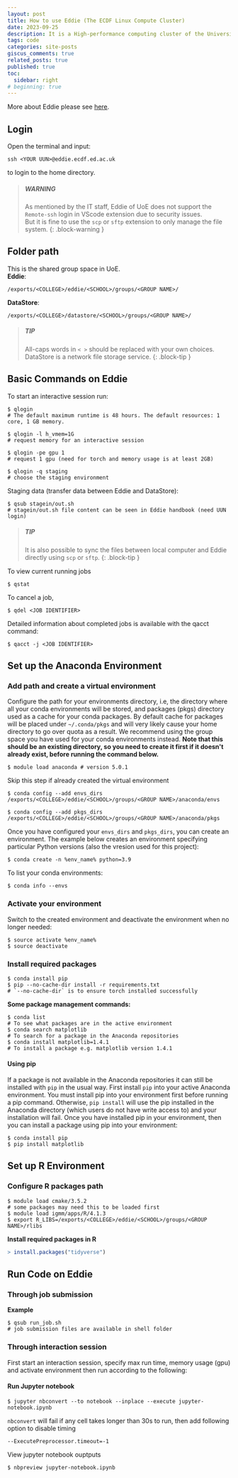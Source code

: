 ```yaml
---
layout: post
title: How to use Eddie (The ECDF Linux Compute Cluster)
date: 2023-09-25
description: It is a High-performance computing cluster of the University of Edinburgh
tags: code
categories: site-posts
giscus_comments: true
related_posts: true
published: true
toc:
  sidebar: right
# beginning: true
---
```

More about Eddie please see [here](https://www.ed.ac.uk/information-services/research-support/research-computing/ecdf/high-performance-computing).

## Login
Open the terminal and input:
```shell
ssh <YOUR UUN>@eddie.ecdf.ed.ac.uk
```
to login to the home directory.
> ##### WARNING
> As mentioned by the IT staff, Eddie of UoE does not support the `Remote-ssh` login in VScode extension due to security issues. \
> But it is fine to use the `scp` or `sftp` extension to only manage the file system.
{: .block-warning }

## Folder path
This is the shared group space in UoE. \
**Eddie**:
```
/exports/<COLLEGE>/eddie/<SCHOOL>/groups/<GROUP NAME>/
```

**DataStore**: 
```
/exports/<COLLEGE>/datastore/<SCHOOL>/groups/<GROUP NAME>/
```
> ##### TIP
> All-caps words in `< >` should be replaced with your own choices. \
> DataStore is a network file storage service.
{: .block-tip }

## Basic Commands on Eddie 
To start an interactive session run:
```shell
$ qlogin 
# The default maximum runtime is 48 hours. The default resources: 1 core, 1 GB memory.

$ qlogin -l h_vmem=1G 
# request memory for an interactive session

$ qlogin -pe gpu 1 
# request 1 gpu (need for torch and memory usage is at least 2GB)

$ qlogin -q staging 
# choose the staging environment
```

Staging data (transfer data between Eddie and DataStore):
```shell
$ qsub stagein/out.sh 
# stagein/out.sh file content can be seen in Eddie handbook (need UUN login)
```
> ##### TIP
> It is also possible to sync the files between local computer and Eddie directly using `scp` or `sftp`.
{: .block-tip }

To view current running jobs
```shell
$ qstat
```
To cancel a job,
```shell
$ qdel <JOB IDENTIFIER>
```
Detailed information about completed jobs is available with the qacct command:
```shell
$ qacct -j <JOB IDENTIFIER>
```

## Set up the Anaconda Environment

### Add path and create a virtual environment
Configure the path for your environments directory, i.e, the directory where all your conda environments will be stored, and packages (pkgs) directory used as a cache for your conda packages. By default cache for packages will be placed under `~/.conda/pkgs` and will very likely cause your home directory to go over quota as a result. We recommend using the group space you have used for your conda environments instead. **Note that this should be an existing directory, so you need to create it first if it doesn't already exist, before running the command below.**
```shell
$ module load anaconda # version 5.0.1
```
Skip this step if already created the virtual environment
```shell
$ conda config --add envs_dirs /exports/<COLLEGE>/eddie/<SCHOOL>/groups/<GROUP NAME>/anaconda/envs

$ conda config --add pkgs_dirs /exports/<COLLEGE>/eddie/<SCHOOL>/groups/<GROUP NAME>/anaconda/pkgs
```
Once you have configured your `envs_dirs` and `pkgs_dirs`, you can create an environment. The example below creates an environment specifying particular Python versions (also the vresion used for this project):
```shell
$ conda create -n %env_name% python=3.9
```
To list your conda environments:
```shell
$ conda info --envs
```

### Activate your environment
Switch to the created environment and deactivate the environment when no longer needed:
```shell
$ source activate %env_name%
$ source deactivate
```

### Install required packages
```shell
$ conda install pip
$ pip --no-cache-dir install -r requirements.txt 
# `--no-cache-dir` is to ensure torch installed successfully
```
**Some package management commands:**
```shell
$ conda list 
# To see what packages are in the active environment
$ conda search matplotlib 
# To search for a package in the Anaconda repositories
$ conda install matplotlib=1.4.1 
# To install a package e.g. matplotlib version 1.4.1
```

#### Using pip
If a package is not available in the Anaconda repositories it can still be installed with `pip` in the usual way. First install `pip` into your active Anaconda environment. You must install pip into your environment first before running a pip command. Otherwise, `pip install` will use the pip installed in the Anaconda directory (which users do not have write access to) and your installation will fail. Once you have installed pip in your environment, then you can install a package using pip into your environment:
```shell
$ conda install pip
$ pip install matplotlib
```

## Set up R Environment

### Configure R packages path
```shell
$ module load cmake/3.5.2
# some packages may need this to be loaded first
$ module load igmm/apps/R/4.1.3
$ export R_LIBS=/exports/<COLLEGE>/eddie/<SCHOOL>/groups/<GROUP NAME>/rlibs
```

**Install required packages in R**
```R
> install.packages("tidyverse")
```

## Run Code on Eddie
### Through job submission
**Example**
```shell
$ qsub run_job.sh 
# job submission files are available in shell folder
```

### Through interaction session
First start an interaction session, specify max run time, memory usage (gpu) and activate environment then run according to the following:
#### Run Jupyter notebook
```shell
$ jupyter nbconvert --to notebook --inplace --execute jupyter-notebook.ipynb
```
`nbconvert` will fail if any cell takes longer than 30s to run, then add following option to disable timing
```
--ExecutePreprocessor.timeout=-1
```
View jupyter notebook ouptputs
```shell
$ nbpreview jupyter-notebook.ipynb
```
